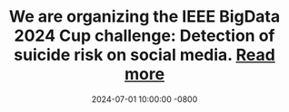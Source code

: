 ---
title: >-
   We are organizing the IEEE BigData 2024 Cup challenge: Detection of suicide risk on social media.
    <a href="http://www.wikicfp.com/cfp/servlet/event.showcfp?eventid=180531">Read more <i class="fas fa-angle-double-right"></i></a>
date: 2024-07-01 10:00:00 -0800
---